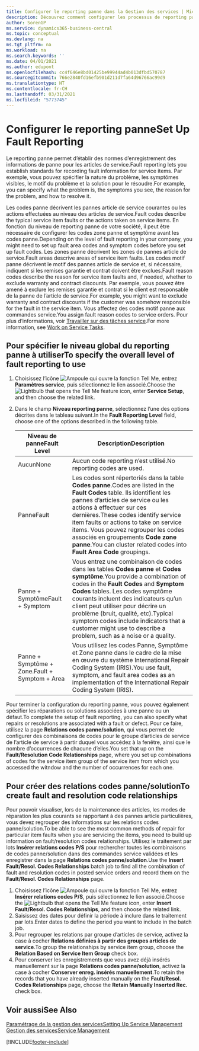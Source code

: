 ```yaml
---
title: Configurer le reporting panne dans la Gestion des services | Microsoft Docs
description: Découvrez comment configurer les processus de reporting panne.
author: SorenGP
ms.service: dynamics365-business-central
ms.topic: conceptual
ms.devlang: na
ms.tgt_pltfrm: na
ms.workload: na
ms.search.keywords: ''
ms.date: 04/01/2021
ms.author: edupont
ms.openlocfilehash: cc4f646e8bd01425be99944ad4b013dfbd570787
ms.sourcegitcommit: 766e2840fd16efb901d211d7fa64d96766ac99d9
ms.translationtype: HT
ms.contentlocale: fr-CH
ms.lasthandoff: 03/31/2021
ms.locfileid: "5773745"
---
```

# <a name="set-up-fault-reporting"></a><span data-ttu-id="1b3ff-103">Configurer le reporting panne</span><span class="sxs-lookup"><span data-stu-id="1b3ff-103">Set Up Fault Reporting</span></span>
<span data-ttu-id="1b3ff-104">Le reporting panne permet d’établir des normes d’enregistrement des informations de panne pour les articles de service.</span><span class="sxs-lookup"><span data-stu-id="1b3ff-104">Fault reporting lets you establish standards for recording fault information for service items.</span></span> <span data-ttu-id="1b3ff-105">Par exemple, vous pouvez spécifier la nature du problème, les symptômes visibles, le motif du problème et la solution pour le résoudre.</span><span class="sxs-lookup"><span data-stu-id="1b3ff-105">For example, you can specify what the problem is, the symptoms you see, the reason for the problem, and how to resolve it.</span></span>  

<span data-ttu-id="1b3ff-106">Les codes panne décrivent les pannes article de service courantes ou les actions effectuées au niveau des articles de service.</span><span class="sxs-lookup"><span data-stu-id="1b3ff-106">Fault codes describe the typical service item faults or the actions taken on service items.</span></span> <span data-ttu-id="1b3ff-107">En fonction du niveau de reporting panne de votre société, il peut être nécessaire de configurer les codes zone panne et symptôme avant les codes panne.</span><span class="sxs-lookup"><span data-stu-id="1b3ff-107">Depending on the level of fault reporting in your company, you might need to set up fault area codes and symptom codes before you set up fault codes.</span></span> <span data-ttu-id="1b3ff-108">Les zones panne décrivent les zones de pannes article de service.</span><span class="sxs-lookup"><span data-stu-id="1b3ff-108">Fault areas descrive areas of service item faults.</span></span> <span data-ttu-id="1b3ff-109">Les codes motif panne décrivent le motif des pannes article de service et, si nécessaire, indiquent si les remises garantie et contrat doivent être exclues.</span><span class="sxs-lookup"><span data-stu-id="1b3ff-109">Fault reason codes describe the reason for service item faults and, if needed, whether to exclude warranty and contract discounts.</span></span> <span data-ttu-id="1b3ff-110">Par exemple, vous pouvez être amené à exclure les remises garantie et contrat si le client est responsable de la panne de l’article de service.</span><span class="sxs-lookup"><span data-stu-id="1b3ff-110">For example, you might want to exclude warranty and contract discounts if the customer was somehow responsible for the fault in the service item.</span></span> <span data-ttu-id="1b3ff-111">Vous affectez des codes motif panne aux commandes service.</span><span class="sxs-lookup"><span data-stu-id="1b3ff-111">You assign fault reason codes to service orders.</span></span> <span data-ttu-id="1b3ff-112">Pour plus d’informations, voir [Travailler sur des tâches service](service-how-to-work-on-service-tasks.md).</span><span class="sxs-lookup"><span data-stu-id="1b3ff-112">For more information, see [Work on Service Tasks](service-how-to-work-on-service-tasks.md).</span></span>  

## <a name="to-specify-the-overall-level-of-fault-reporting-to-use"></a><span data-ttu-id="1b3ff-113">Pour spécifier le niveau global du reporting panne à utiliser</span><span class="sxs-lookup"><span data-stu-id="1b3ff-113">To specify the overall level of fault reporting to use</span></span>
1. <span data-ttu-id="1b3ff-114">Choisissez l’icône ![Ampoule qui ouvre la fonction Tell Me](media/ui-search/search_small.png "Dites-moi ce que vous voulez faire"), entrez **Paramètres service**, puis sélectionnez le lien associé.</span><span class="sxs-lookup"><span data-stu-id="1b3ff-114">Choose the ![Lightbulb that opens the Tell Me feature](media/ui-search/search_small.png "Tell me what you want to do") icon, enter **Service Setup**, and then choose the related link.</span></span>
2. <span data-ttu-id="1b3ff-115">Dans le champ **Niveau reporting panne**, sélectionnez l’une des options décrites dans le tableau suivant.</span><span class="sxs-lookup"><span data-stu-id="1b3ff-115">In the **Fault Reporting Level** field, choose one of the options described in the following table.</span></span>  

    |<span data-ttu-id="1b3ff-116">**Niveau de panne**</span><span class="sxs-lookup"><span data-stu-id="1b3ff-116">**Fault Level**</span></span>|<span data-ttu-id="1b3ff-117">**Description**</span><span class="sxs-lookup"><span data-stu-id="1b3ff-117">**Description**</span></span>|  
    |------------|-------------|  
    |<span data-ttu-id="1b3ff-118">Aucun</span><span class="sxs-lookup"><span data-stu-id="1b3ff-118">None</span></span> | <span data-ttu-id="1b3ff-119">Aucun code reporting n’est utilisé.</span><span class="sxs-lookup"><span data-stu-id="1b3ff-119">No reporting codes are used.</span></span>|  
    |<span data-ttu-id="1b3ff-120">Panne</span><span class="sxs-lookup"><span data-stu-id="1b3ff-120">Fault</span></span> | <span data-ttu-id="1b3ff-121">Les codes sont répertoriés dans la table **Codes panne**.</span><span class="sxs-lookup"><span data-stu-id="1b3ff-121">Codes are listed in the **Fault Codes** table.</span></span> <span data-ttu-id="1b3ff-122">Ils identifient les pannes d’articles de service ou les actions à effectuer sur ces dernières.</span><span class="sxs-lookup"><span data-stu-id="1b3ff-122">These codes identify service item faults or actions to take on service items.</span></span> <span data-ttu-id="1b3ff-123">Vous pouvez regrouper les codes associés en groupements **Code zone panne**.</span><span class="sxs-lookup"><span data-stu-id="1b3ff-123">You can cluster related codes into **Fault Area Code** groupings.</span></span>|  
    |<span data-ttu-id="1b3ff-124">Panne + Symptôme</span><span class="sxs-lookup"><span data-stu-id="1b3ff-124">Fault + Symptom</span></span> | <span data-ttu-id="1b3ff-125">Vous entrez une combinaison de codes dans les tables **Codes panne** et **Codes symptôme**.</span><span class="sxs-lookup"><span data-stu-id="1b3ff-125">You provide a combination of codes in the **Fault Codes** and **Symptom Codes** tables.</span></span> <span data-ttu-id="1b3ff-126">Les codes symptôme courants incluent des indicateurs qu’un client peut utiliser pour décrire un problème (bruit, qualité, etc).</span><span class="sxs-lookup"><span data-stu-id="1b3ff-126">Typical symptom codes include indicators that a customer might use to describe a problem, such as a noise or a quality.</span></span>|  
    |<span data-ttu-id="1b3ff-127">Panne + Symptôme + Zone.</span><span class="sxs-lookup"><span data-stu-id="1b3ff-127">Fault + Symptom + Area</span></span> | <span data-ttu-id="1b3ff-128">Vous utilisez les codes Panne, Symptôme et Zone panne dans le cadre de la mise en œuvre du système International Repair Coding System (IRIS).</span><span class="sxs-lookup"><span data-stu-id="1b3ff-128">You use fault, symptom, and fault area codes as an implementation of the International Repair Coding System (IRIS).</span></span>|  

<span data-ttu-id="1b3ff-129">Pour terminer la configuration du reporting panne, vous pouvez également spécifier les réparations ou solutions associées à une panne ou un défaut.</span><span class="sxs-lookup"><span data-stu-id="1b3ff-129">To complete the setup of fault reporting, you can also specify what repairs or resolutions are associated with a fault or defect.</span></span> <span data-ttu-id="1b3ff-130">Pour ce faire, utilisez la page **Relations codes panne/solution**, qui vous permet de configurer des combinaisons de codes pour le groupe d’articles de service de l’article de service à partir duquel vous accédez à la fenêtre, ainsi que le nombre d’occurrences de chacune d’elles.</span><span class="sxs-lookup"><span data-stu-id="1b3ff-130">You set that up on the **Fault/Resolution Code Relationships** page, where you set up combinations of codes for the service item group of the service item from which you accessed the witndow and the number of occurrences for each one.</span></span>

## <a name="to-create-fault-and-resolution-code-relationships"></a><span data-ttu-id="1b3ff-131">Pour créer des relations codes panne/solution</span><span class="sxs-lookup"><span data-stu-id="1b3ff-131">To create fault and resolution code relationships</span></span>
<!--this needs to go in a working with topic-->
<span data-ttu-id="1b3ff-132">Pour pouvoir visualiser, lors de la maintenance des articles, les modes de réparation les plus courants se rapportant à des pannes article particulières, vous devez regrouper des informations sur les relations codes panne/solution.</span><span class="sxs-lookup"><span data-stu-id="1b3ff-132">To be able to see the most common methods of repair for particular item faults when you are servicing the items, you need to build up information on fault/resolution codes relationships.</span></span> <span data-ttu-id="1b3ff-133">Utilisez le traitement par lots **Insérer relations codes P/S** pour rechercher toutes les combinaisons de codes panne/solution dans des commandes service validées et les enregistrer dans la page **Relations codes panne/solution**.</span><span class="sxs-lookup"><span data-stu-id="1b3ff-133">Use the **Insert Fault/Resol. Codes Relationships** batch job to find all the combination of fault and resolution codes in posted service orders and record them on the **Fault/Resol. Codes Relationships** page.</span></span>

1. <span data-ttu-id="1b3ff-134">Choisissez l’icône ![Ampoule qui ouvre la fonction Tell Me](media/ui-search/search_small.png "Dites-moi ce que vous voulez faire"), entrez **Insérer relations codes P/S**, puis sélectionnez le lien associé.</span><span class="sxs-lookup"><span data-stu-id="1b3ff-134">Choose the ![Lightbulb that opens the Tell Me feature](media/ui-search/search_small.png "Tell me what you want to do") icon, enter **Insert Fault/Resol. Codes Relationships**, and then choose the related link.</span></span>  
2. <span data-ttu-id="1b3ff-135">Saisissez des dates pour définir la période à inclure dans le traitement par lots.</span><span class="sxs-lookup"><span data-stu-id="1b3ff-135">Enter dates to define the period you want to include in the batch job.</span></span>  
3. <span data-ttu-id="1b3ff-136">Pour regrouper les relations par groupe d’articles de service, activez la case à cocher **Relations définies à partir des groupes articles de service**.</span><span class="sxs-lookup"><span data-stu-id="1b3ff-136">To group the relationships by service item group, choose the **Relation Based on Service Item Group** check box.</span></span>  
4. <span data-ttu-id="1b3ff-137">Pour conserver les enregistrements que vous avez déjà insérés manuellement sur la page **Relations codes panne/solution**, activez la case à cocher **Conserver enreg. insérés manuellement**.</span><span class="sxs-lookup"><span data-stu-id="1b3ff-137">To retain the records that you have already inserted manually on the **Fault/Resol. Codes Relationships** page, choose the **Retain Manually Inserted Rec.** check box.</span></span>  

## <a name="see-also"></a><span data-ttu-id="1b3ff-138">Voir aussi</span><span class="sxs-lookup"><span data-stu-id="1b3ff-138">See Also</span></span>
[<span data-ttu-id="1b3ff-139">Paramétrage de la gestion des services</span><span class="sxs-lookup"><span data-stu-id="1b3ff-139">Setting Up Service Management</span></span>](service-setup-service.md)  
[<span data-ttu-id="1b3ff-140">Gestion des services</span><span class="sxs-lookup"><span data-stu-id="1b3ff-140">Service Management</span></span>](service-service.md)  


[!INCLUDE[footer-include](includes/footer-banner.md)]